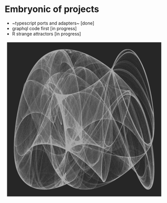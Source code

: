 # Embryonic of projects

* ~typescript ports and adapters~ [done]
* graphql code first [in progress]
* R strange attractors [in progress]

![attractor](R/attractor.png)
